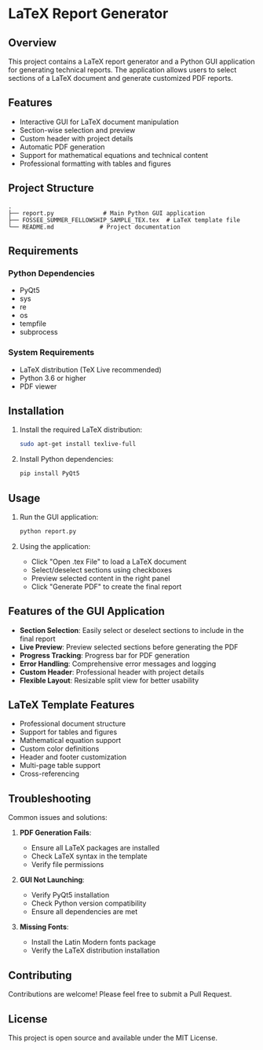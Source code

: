# LaTeX Report Generator

## Overview
This project contains a LaTeX report generator and a Python GUI application for generating technical reports. The application allows users to select sections of a LaTeX document and generate customized PDF reports.

## Features
- Interactive GUI for LaTeX document manipulation
- Section-wise selection and preview
- Custom header with project details
- Automatic PDF generation
- Support for mathematical equations and technical content
- Professional formatting with tables and figures

## Project Structure
```
.
├── report.py              # Main Python GUI application
├── FOSSEE_SUMMER_FELLOWSHIP_SAMPLE_TEX.tex  # LaTeX template file
└── README.md             # Project documentation
```

## Requirements
### Python Dependencies
- PyQt5
- sys
- re
- os
- tempfile
- subprocess

### System Requirements
- LaTeX distribution (TeX Live recommended)
- Python 3.6 or higher
- PDF viewer

## Installation
1. Install the required LaTeX distribution:
   ```bash
   sudo apt-get install texlive-full
   ```

2. Install Python dependencies:
   ```bash
   pip install PyQt5
   ```

## Usage
1. Run the GUI application:
   ```bash
   python report.py
   ```

2. Using the application:
   - Click "Open .tex File" to load a LaTeX document
   - Select/deselect sections using checkboxes
   - Preview selected content in the right panel
   - Click "Generate PDF" to create the final report

## Features of the GUI Application
- **Section Selection**: Easily select or deselect sections to include in the final report
- **Live Preview**: Preview selected sections before generating the PDF
- **Progress Tracking**: Progress bar for PDF generation
- **Error Handling**: Comprehensive error messages and logging
- **Custom Header**: Professional header with project details
- **Flexible Layout**: Resizable split view for better usability

## LaTeX Template Features
- Professional document structure
- Support for tables and figures
- Mathematical equation support
- Custom color definitions
- Header and footer customization
- Multi-page table support
- Cross-referencing

## Troubleshooting
Common issues and solutions:
1. **PDF Generation Fails**: 
   - Ensure all LaTeX packages are installed
   - Check LaTeX syntax in the template
   - Verify file permissions

2. **GUI Not Launching**:
   - Verify PyQt5 installation
   - Check Python version compatibility
   - Ensure all dependencies are met

3. **Missing Fonts**:
   - Install the Latin Modern fonts package
   - Verify the LaTeX distribution installation

## Contributing
Contributions are welcome! Please feel free to submit a Pull Request.

## License
This project is open source and available under the MIT License.
